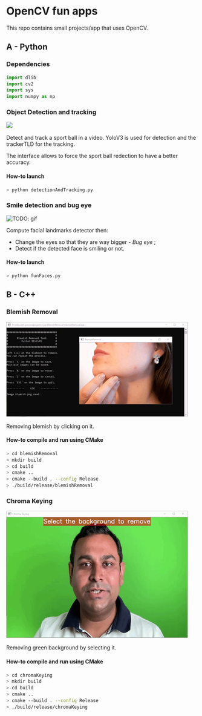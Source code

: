 
# OpenCV fun apps

This repo contains small projects/app that uses OpenCV.

## A - Python

### Dependencies

```python
import dlib
import cv2
import sys
import numpy as np
```

### Object Detection and tracking

![](data/gifs/detectionAndTracking.gif)

Detect and track a sport ball in a video. YoloV3 is used for detection and the trackerTLD for the tracking.

The interface allows to force the sport ball redection to have a better accuracy.

#### How-to launch

```bash
> python detectionAndTracking.py
```

### Smile detection and bug eye

![TODO: gif](data/gifs/funFaces.gif)

Compute facial landmarks detector then:
- Change the eyes so that they are way bigger - *Bug eye* ;
- Detect if the detected face is smiling or not.

#### How-to launch

```bash
> python funFaces.py
```

## B - C++

### Blemish Removal

![](data/gifs/blemishRemoval.gif)

Removing blemish by clicking on it.

#### How-to compile and run using CMake

```bash
> cd blemishRemoval
> mkdir build
> cd build
> cmake ..
> cmake --build . --config Release
> ./build/release/blemishRemoval
```

### Chroma Keying

![](data/gifs/chromaKeying.gif)

Removing green background by selecting it.

#### How-to compile and run using CMake

```bash
> cd chromaKeying
> mkdir build
> cd build
> cmake ..
> cmake --build . --config Release
> ./build/release/chromaKeying
```